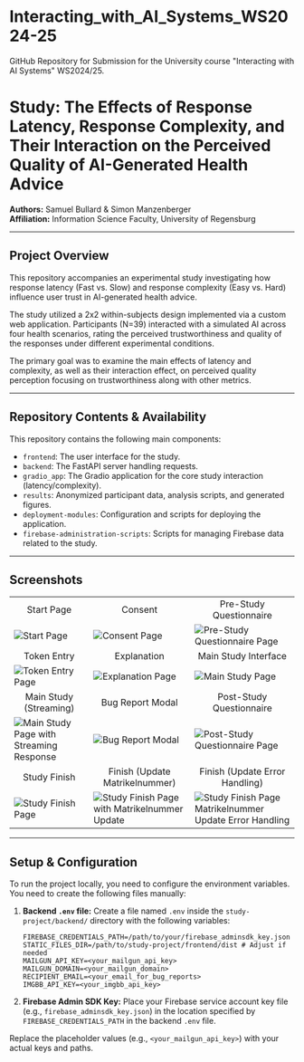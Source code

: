 # Interacting_with_AI_Systems_WS2024-25
GitHub Repository for Submission for the University course "Interacting with AI Systems" WS2024/25.

# Study: The Effects of Response Latency, Response Complexity, and Their Interaction on the Perceived Quality of AI-Generated Health Advice

**Authors:** Samuel Bullard & Simon Manzenberger  
**Affiliation:** Information Science Faculty, University of Regensburg

---

## Project Overview

This repository accompanies an experimental study investigating how response latency (Fast vs. Slow) and response complexity (Easy vs. Hard) influence user trust in AI-generated health advice.

The study utilized a 2x2 within-subjects design implemented via a custom web application. Participants (N=39) interacted with a simulated AI across four health scenarios, rating the perceived trustworthiness and quality of the responses under different experimental conditions.

The primary goal was to examine the main effects of latency and complexity, as well as their interaction effect, on perceived quality perception focusing on trustworthiness along with other metrics.

---

## Repository Contents & Availability

This repository contains the following main components:

*   `frontend`: The user interface for the study.
*   `backend`: The FastAPI server handling requests.
*   `gradio_app`: The Gradio application for the core study interaction (latency/complexity).
*   `results`: Anonymized participant data, analysis scripts, and generated figures.
*   `deployment-modules`: Configuration and scripts for deploying the application.
*   `firebase-administration-scripts`: Scripts for managing Firebase data related to the study.

---

## Screenshots

<!-- Using HTML for better control over image size and layout -->
<table>
  <tr>
    <td align="center">Start Page</td>
    <td align="center">Consent</td>
    <td align="center">Pre-Study Questionnaire</td>
  </tr>
  <tr>
    <td><img src="/home/showcase_images/start_page.png" alt="Start Page" max-height="400px"></td>
    <td><img src="/home/showcase_images/consent_page.png" alt="Consent Page" max-height="400px"></td>
    <td><img src="/home/showcase_images/pre-study_page.png" alt="Pre-Study Questionnaire Page" max-height="400px"></td>
  </tr>
  <tr>
    <td align="center">Token Entry</td>
    <td align="center">Explanation</td>
    <td align="center">Main Study Interface</td>
  </tr>
  <tr>
    <td><img src="/home/showcase_images/token_page.png" alt="Token Entry Page" max-height="400px"></td>
    <td><img src="/home/showcase_images/explanation_page.png" alt="Explanation Page" max-height="400px"></td>
    <td><img src="/home/showcase_images/main_page.png" alt="Main Study Page" max-height="400px"></td>
  </tr>
   <tr>
    <td align="center">Main Study (Streaming)</td>
    <td align="center">Bug Report Modal</td>
    <td align="center">Post-Study Questionnaire</td>
  </tr>
  <tr>
    <td><img src="/home/showcase_images/main_page_chatbot_streaming.png" alt="Main Study Page with Streaming Response" max-height="400px"></td>
    <td><img src="/home/showcase_images/bug_report_modal.png" alt="Bug Report Modal" max-height="400px"></td>
    <td><img src="/home/showcase_images/post-study_page.png" alt="Post-Study Questionnaire Page" max-height="400px"></td>
  </tr>
  <tr>
    <td align="center">Study Finish</td>
    <td align="center">Finish (Update Matrikelnummer)</td>
    <td align="center">Finish (Update Error Handling)</td>
  </tr>
  <tr>
    <td><img src="/home/showcase_images/study_finish_page.png" alt="Study Finish Page" max-height="400px"></td>
    <td><img src="/home/showcase_images/study_finish_page_update_matrikelnummer.png" alt="Study Finish Page with Matrikelnummer Update" max-height="400px"></td>
    <td><img src="/home/showcase_images/study_finish_page_update_matrikelnummer_example_of_errorhandling.png" alt="Study Finish Page Matrikelnummer Update Error Handling" max-height="400px"></td>
  </tr>
</table>

---

## Setup & Configuration

To run the project locally, you need to configure the environment variables. You need to create the following files manually:

1.  **Backend `.env` file:** Create a file named `.env` inside the `study-project/backend/` directory with the following variables:
    ```
    FIREBASE_CREDENTIALS_PATH=/path/to/your/firebase_adminsdk_key.json
    STATIC_FILES_DIR=/path/to/study-project/frontend/dist # Adjust if needed
    MAILGUN_API_KEY=<your_mailgun_api_key>
    MAILGUN_DOMAIN=<your_mailgun_domain>
    RECIPIENT_EMAIL=<your_email_for_bug_reports>
    IMGBB_API_KEY=<your_imgbb_api_key>
    ```

2.  **Firebase Admin SDK Key:** Place your Firebase service account key file (e.g., `firebase_adminsdk_key.json`) in the location specified by `FIREBASE_CREDENTIALS_PATH` in the backend `.env` file.

Replace the placeholder values (e.g., `<your_mailgun_api_key>`) with your actual keys and paths.
